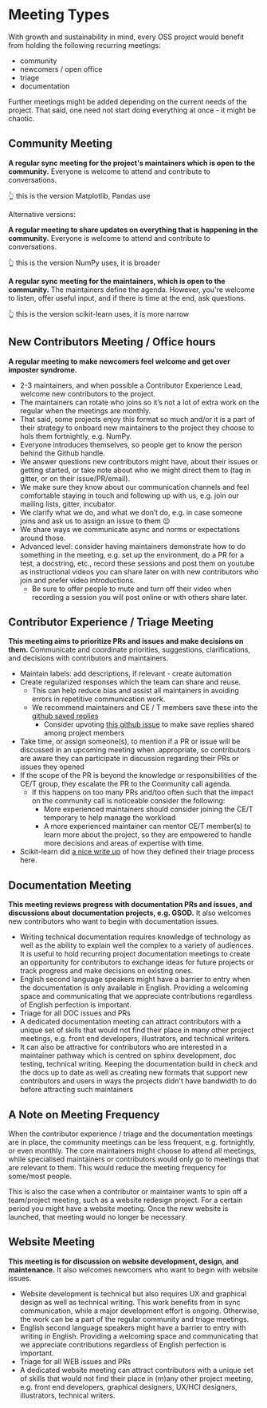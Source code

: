 # Meeting Types

With growth and sustainability in mind, every OSS project would benefit from holding the following recurring meetings:

- community
- newcomers / open office
- triage
- documentation

Further meetings might be added depending on the current needs of the project. That said, one need not start doing everything at once - it might be chaotic.

## Community Meeting

**A regular sync meeting for the project's maintainers which is open to the community.** Everyone is welcome to attend and contribute to conversations.

👆 this is the version Matplotlib, Pandas use

Alternative versions:

**A regular meeting to share updates on everything that is happening in the community.** Everyone is welcome to attend and contribute to conversations.

👆 this is the version NumPy uses, it is broader

**A regular sync meeting for the maintainers, which is open to the community.** The maintainers define the agenda. However, you're welcome to listen, offer useful input, and if there is time at the end, ask questions.

👆 this is the version scikit-learn uses, it is more narrow

## New Contributors Meeting / Office hours

**A regular meeting to make newcomers feel welcome and get over imposter syndrome.**

- 2-3 maintainers, and when possible a Contributor Experience Lead, welcome new contributors to the project.
- The maintainers can rotate who joins so it’s not a lot of extra work on the regular when the meetings are monthly.
- That said, some projects enjoy this format so much and/or it is a part of their strategy to onboard new maintainers to the project they choose to hols them fortnightly, e.g. NumPy.
- Everyone introduces themselves, so people get to know the person behind the Github handle.
- We answer questions new contributors might have, about their issues or getting started, or take note about who we might direct them to (tag in gitter, or on their issue/PR/email).
- We make sure they know about our communication channels and feel comfortable staying in touch and following up with us, e.g. join our mailing lists, gitter, incubator.
- We clarify what we do, and what we don’t do, e.g. in case someone joins and ask us to assign an issue to them 😉
- We share ways we communicate async and norms or expectations around those.
- Advanced level: consider having maintainers demonstrate how to do something in the meeting, e.g. set up the environment, do a PR for a test, a docstring, etc., record these sessions and post them on youtube as instructional videos you can share later on with new contributors who join and prefer video introductions.
  - Be sure to offer people to mute and turn off their video when recording a session you will post online or with others share later.

## Contributor Experience / Triage Meeting

**This meeting aims to prioritize PRs and issues and make decisions on them.** Communicate and coordinate priorities, suggestions, clarifications, and decisions with contributors and maintainers.

- Maintain labels: add descriptions, if relevant - create automation
- Create regularized responses which the team can share and reuse.
  - This can help reduce bias and assist all maintainers in avoiding errors in repetitive communication work.
  - We recommend maintainers and CE / T members save these into the [github saved replies](https://docs.github.com/en/get-started/writing-on-github/working-with-saved-replies/using-saved-replies)
    - Consider upvoting [this github issue](https://github.com/github/feedback/discussions/4974) to make save replies shared among project members
- Take time, or assign someone(s), to mention if a PR or issue will be discussed in an upcoming meeting when .appropriate, so contributors are aware they can participate in discussion regarding their PRs or issues they opened
- If the scope of the PR is beyond the knowledge or responsibilities of the CE/T group, they escalate the PR to the Community call agenda.
  - If this happens on too many PRs and/too often such that the impact on the community call is noticeable consider the following:
    - More experienced maintainers should consider joining the CE/T temporary to help manage the workload
    - A more experienced maintainer can mentor CE/T member(s) to learn more about the project, so they are empowered to handle more decisions and areas of expertise with time.
- Scikit-learn did [a nice write up](https://github.com/scikit-learn/administrative/blob/master/triage_meetings/2021-12-10.md) of how they defined their triage process here.

## Documentation Meeting

**This meeting reviews progress with documentation PRs and issues, and discussions about documentation projects, e.g. GSOD.** It also welcomes new contributors who want to begin with documentation issues.

- Writing technical documentation requires knowledge of technology as well as the ability to explain well the complex to a variety of audiences. It is useful to hold recurring project documentation meetings to create an opportunity for contributors to exchange ideas for future projects or track progress and make decisions on existing ones.
- English second language speakers might have a barrier to entry when the documentation is only available in English. Providing a welcoming space and communicating that we appreciate contributions regardless of English perfection is important.
- Triage for all DOC issues and PRs
- A dedicated documentation meeting can attract contributors with a unique set of skills that would not find their place in many other project meetings, e.g. front end developers, illustrators, and technical writers.
- It can also be attractive for contributors who are interested in a maintainer pathway which is centred on sphinx development, doc testing, technical writing. Keeping the documentation build in check and the docs up to date as well as creating new formats that support new contributors and users in ways the projects didn't have bandwidth to do before attracting such maintainers

## A Note on Meeting Frequency

When the contributor experience / triage and the documentation meetings are in place, the community meetings can be less frequent, e.g. fortnightly, or even monthly. The core maintainers might choose to attend all meetings, while specialised maintainers or contributors would only go to meetings that are relevant to them. This would reduce the meeting frequency for some/most people.

This is also the case when a contributor or maintainer wants to spin off a team/project meeting, such as a website redesign project. For a certain period you might have a website meeting. Once the new website is launched, that meeting would no longer be necessary.

## Website Meeting

**This meeting is for discussion on website development, design, and maintenance.** It also welcomes newcomers who want to begin with website issues.

- Website development is technical but also requires UX and graphical design as well as technical writing. This work benefits from in sync communication, while a major development effort is ongoing. Otherwise, the work can be a part of the regular community and triage meetings.
- English second language speakers might have a barrier to entry with writing in English. Providing a welcoming space and communicating that we appreciate contributions regardless of English perfection is important.
- Triage for all WEB issues and PRs
- A dedicated website meeting can attract contributors with a unique set of skills that would not find their place in (m)any other project meeting, e.g. front end developers, graphical designers, UX/HCI designers, illustrators, technical writers.
